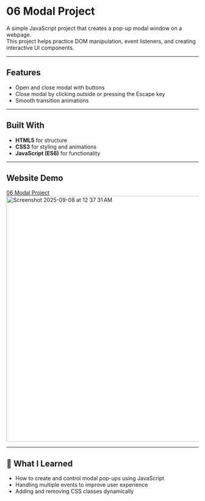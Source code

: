 # 06 Modal Project

A simple JavaScript project that creates a pop-up modal window on a webpage.  
This project helps practice DOM manipulation, event listeners, and creating interactive UI components.

---

## Features
- Open and close modal with buttons  
- Close modal by clicking outside or pressing the Escape key  
- Smooth transition animations  

---

## Built With
- **HTML5** for structure  
- **CSS3** for styling and animations  
- **JavaScript (ES6)** for functionality  

---

## Website Demo 
[06 Modal Project](https://devliwa.github.io/06-modal/)
<img width="1268" height="643" alt="Screenshot 2025-09-08 at 12 37 31 AM" src="https://github.com/user-attachments/assets/3ee33ff4-8ee0-47e1-bd80-6d5ad393f714" />



---

## 🎯 What I Learned
- How to create and control modal pop-ups using JavaScript  
- Handling multiple events to improve user experience  
- Adding and removing CSS classes dynamically  
